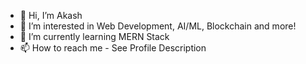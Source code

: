 - 👋 Hi, I’m Akash
- 👀 I’m interested in Web Development, AI/ML, Blockchain and more!
- 🌱 I’m currently learning MERN Stack
- 📫 How to reach me - See Profile Description


<!---
Akash-YS05/Akash-YS05 is a ✨ special ✨ repository because its `README.md` (this file) appears on your GitHub profile.
You can click the Preview link to take a look at your changes.
--->
